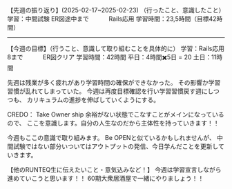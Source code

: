 【先週の振り返り】(2025-02-17~2025-02-23)
（行ったこと、意識したこと）
学習：中間試験 ER図途中まで
　　　Rails応用
学習時間：23,5時間（目標42時間）

***
【今週の目標】（行うこと、意識して取り組むことを具体的に）
学習：Rails応用 8まで
　　　ER図クリア
学習時間：42時間
 平日：4時間✖️5日 = 20
 土日：11時間

先週は残業が多く疲れがあり学習時間の確保ができなかった。
その影響か学習習慣が乱れてしまっていた。
今週は再度目標確認を行い学習習慣戻す週にしつつも、
カリキュラムの進捗を伸ばしていくようにする。

CREDO： Take Owner ship
余裕がない状態でこなすことがメインになっているので、
ここを意識します。自分の人生なのだから主体性を持っていきます！！

今週もここの意識で取り組みます。
Be OPENと似ているかもしれませんが、
中間試験ではない部分いついてはアウトプットの発信、今日学んだことを更新していきます。

【他のRUNTEQ生に伝えたいこと・意気込みなど！】
今週は学習宣言しながら進めていこうと思います！！
60期大衆居酒屋で一緒にやりましょう！！